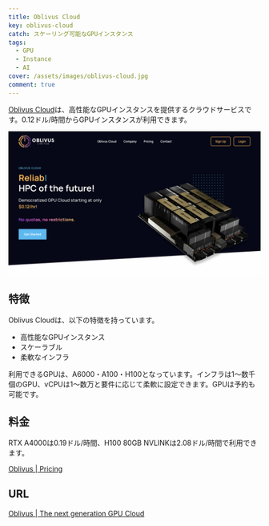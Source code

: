 ```yaml
---
title: Oblivus Cloud
key: oblivus-cloud
catch: スケーリング可能なGPUインスタンス
tags:
  - GPU
  - Instance
  - AI
cover: /assets/images/oblivus-cloud.jpg
comment: true
---
```


[Oblivus Cloud](https://oblivus.com/)は、高性能なGPUインスタンスを提供するクラウドサービスです。0.12ドル/時間からGPUインスタンスが利用できます。

[![Oblivus CloudのWebサイト](/assets/images/oblivus-cloud.jpg)](https://oblivus.com/)

<!--more-->

## 特徴

Oblivus Cloudは、以下の特徴を持っています。

- 高性能なGPUインスタンス
- スケーラブル
- 柔軟なインフラ

利用できるGPUは、A6000・A100・H100となっています。インフラは1〜数千個のGPU、vCPUは1〜数万と要件に応じて柔軟に設定できます。GPUは予約も可能です。

## 料金

RTX A4000は0.19ドル/時間、H100 80GB NVLINKは2.08ドル/時間で利用できます。

[Oblivus \| Pricing](https://oblivus.com/pricing/)

## URL

[Oblivus \| The next generation GPU Cloud](https://oblivus.com/)
